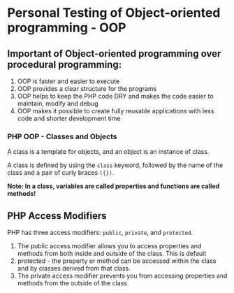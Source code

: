 # Personal Testing of Object-oriented programming - OOP

## Important of Object-oriented programming over procedural programming:

1. OOP is faster and easier to execute
2. OOP provides a clear structure for the programs
3. OOP helps to keep the PHP code DRY and makes the code easier to maintain, modify and debug
4. OOP makes it possible to create fully reusable applications with less code and shorter development time

### PHP OOP - Classes and Objects

A class is a template for objects, and an object is an instance of class.

A class is defined by using the `class` keyword, followed by the name of the class and a pair of curly braces ```({})```.

**Note: In a class, variables are called properties and functions are called methods!** 

## PHP Access Modifiers

PHP has three access modifiers: `public`, `private`, and `protected`. 

1. The public access modifier allows you to access properties and methods from both inside and outside of the class. This is default
2. protected - the property or method can be accessed within the class and by classes derived from that class.
3. The private access modifier prevents you from accessing properties and methods from the outside of the class.
